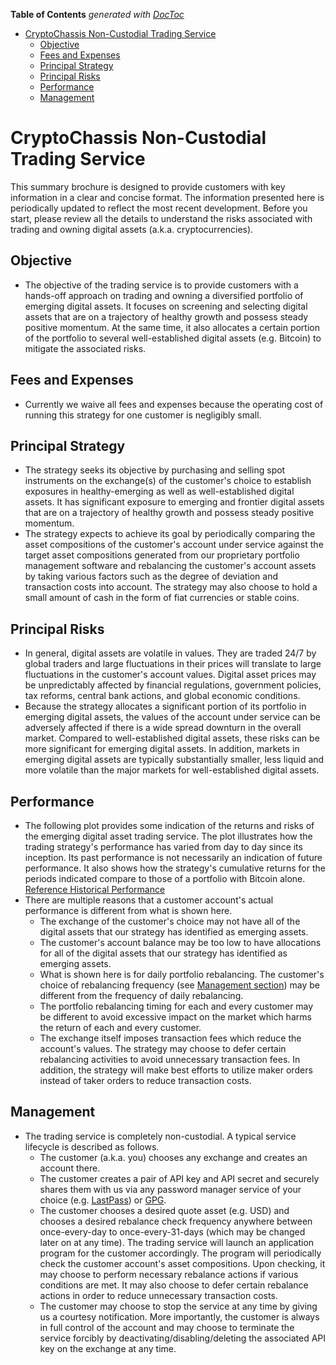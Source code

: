 <!-- START doctoc generated TOC please keep comment here to allow auto update -->
<!-- DON'T EDIT THIS SECTION, INSTEAD RE-RUN doctoc TO UPDATE -->
**Table of Contents**  *generated with [DocToc](https://github.com/thlorenz/doctoc)*

- [CryptoChassis Non-Custodial Trading Service](#cryptochassis-non-custodial-trading-service)
  - [Objective](#objective)
  - [Fees and Expenses](#fees-and-expenses)
  - [Principal Strategy](#principal-strategy)
  - [Principal Risks](#principal-risks)
  - [Performance](#performance)
  - [Management](#management)

<!-- END doctoc generated TOC please keep comment here to allow auto update -->

# CryptoChassis Non-Custodial Trading Service
This summary brochure is designed to provide customers with key information in a clear and concise format. The information presented here is periodically updated to reflect the most recent development. Before you start, please review all the details to understand the risks associated with trading and owning digital assets (a.k.a. cryptocurrencies).

## Objective
* The objective of the trading service is to provide customers with a hands-off approach on trading and owning a diversified portfolio of emerging digital assets. It focuses on screening and selecting digital assets that are on a trajectory of healthy growth and possess steady positive momentum. At the same time, it also allocates a certain portion of the portfolio to several well-established digital assets (e.g. Bitcoin) to mitigate the associated risks.

## Fees and Expenses
* Currently we waive all fees and expenses because the operating cost of running this strategy for one customer is negligibly small.

## Principal Strategy
* The strategy seeks its objective by purchasing and selling spot instruments on the exchange(s) of the customer's choice to establish exposures in healthy-emerging as well as well-established digital assets. It has significant exposure to emerging and frontier digital assets that are on a trajectory of healthy growth and possess steady positive momentum.
* The strategy expects to achieve its goal by periodically comparing the asset compositions of the customer's account under service against the target asset compositions generated from our proprietary portfolio management software and rebalancing the customer's account assets by taking various factors such as the degree of deviation and transaction costs into account. The strategy may also choose to hold a small amount of cash in the form of fiat currencies or stable coins.

## Principal Risks
* In general, digital assets are volatile in values. They are traded 24/7 by global traders and large fluctuations in their prices will translate to large fluctuations in the customer's account values. Digital asset prices may be unpredictably affected by financial regulations, government policies, tax reforms, central bank actions, and global economic conditions.
* Because the strategy allocates a significant portion of its portfolio in emerging digital assets, the values of the account under service can be adversely affected if there is a wide spread downturn in the overall market. Compared to well-established digital assets, these risks can be more significant for emerging digital assets. In addition, markets in emerging digital assets are typically substantially smaller, less liquid and more volatile than the major markets for well-established digital assets.

## Performance
* The following plot provides some indication of the returns and risks of the emerging digital asset trading service. The plot illustrates how the trading strategy's performance has varied from day to day since its inception. Its past performance is not necessarily an indication of future performance. It also shows how the strategy's cumulative returns for the periods indicated compare to those of a portfolio with Bitcoin alone.
[Reference Historical Performance](https://marketdata-e0323a9039add2978bf5b49550572c7c-public.s3.amazonaws.com/emerging_asset_historical_performance.png)
* There are multiple reasons that a customer account's actual performance is different from what is shown here.
  * The exchange of the customer's choice may not have all of the digital assets that our strategy has identified as emerging assets.
  * The customer's account balance may be too low to have allocations for all of the digital assets that our strategy has identified as emerging assets.
  * What is shown here is for daily portfolio rebalancing. The customer's choice of rebalancing frequency (see [Management section](#Management)) may be different from the frequency of daily rebalancing.
  * The portfolio rebalancing timing for each and every customer may be different to avoid excessive impact on the market which harms the return of each and every customer.
  * The exchange itself imposes transaction fees which reduce the account's values. The strategy may choose to defer certain rebalancing activities to avoid unnecessary transaction fees. In addition, the strategy will make best efforts to utilize maker orders instead of taker orders to reduce transaction costs.

## Management
* The trading service is completely non-custodial. A typical service lifecycle is described as follows.
  * The customer (a.k.a. you) chooses any exchange and creates an account there.
  * The customer creates a pair of API key and API secret and securely shares them with us via any password manager service of your choice (e.g. [LastPass](https://www.lastpass.com/)) or [GPG](https://gpgtools.org/).
  * The customer chooses a desired quote asset (e.g. USD) and chooses a desired rebalance check frequency anywhere between once-every-day to once-every-31-days (which may be changed later on at any time). The trading service will launch an application program for the customer accordingly. The program will periodically check the customer account's asset compositions. Upon checking, it may choose to perform necessary rebalance actions if various conditions are met. It may also choose to defer certain rebalance actions in order to reduce unnecessary transaction costs.
  * The customer may choose to stop the service at any time by giving us a courtesy notification. More importantly, the customer is always in full control of the account and may choose to terminate the service forcibly by deactivating/disabling/deleting the associated API key on the exchange at any time.
